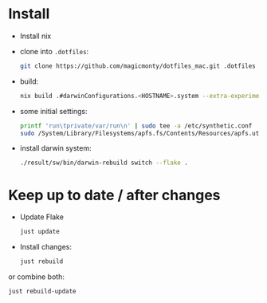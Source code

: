 # Install

- Install nix
- clone into `.dotfiles`:

  ```sh
  git clone https://github.com/magicmonty/dotfiles_mac.git .dotfiles
  ```

- build:

  ```sh
  nix build .#darwinConfigurations.<HOSTNAME>.system --extra-experimental-features "nix-command flakes"
  ```

- some initial settings:

  ```sh
  printf 'run\tprivate/var/run\n' | sudo tee -a /etc/synthetic.conf
  sudo /System/Library/Filesystems/apfs.fs/Contents/Resources/apfs.util -t
  ```

- install darwin system:

  ```sh
  ./result/sw/bin/darwin-rebuild switch --flake .
  ```

# Keep up to date / after changes

- Update Flake

  ```sh
  just update
  ```

- Install changes:

  ```sh
  just rebuild
  ```

or combine both:

  ```sh
  just rebuild-update
  ```
